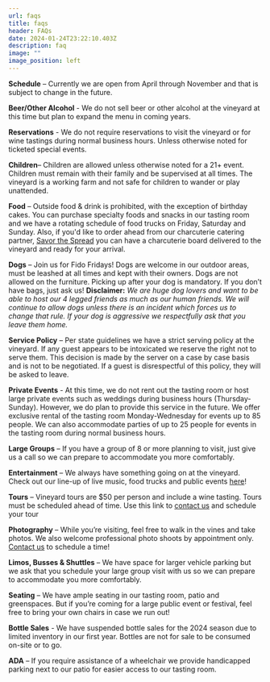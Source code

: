 ```yaml
---
url: faqs
title: faqs
header: FAQs
date: 2024-01-24T23:22:10.403Z
description: faq
image: ""
image_position: left
---
```

**Schedule** – Currently we are open from April through November and that is subject to change in the future.

**Beer/Other Alcohol** - We do not sell beer or other alcohol at the vineyard at this time but plan to expand the menu in coming years. 

**Reservations** - We do not require reservations to visit the vineyard or for wine tastings during normal business hours. Unless otherwise noted for ticketed special events. 

**Children**– Children are allowed unless otherwise noted for a 21+ event. Children must remain with their family and be supervised at all times. The vineyard is a working farm and not safe for children to wander or play unattended. 

**Food** – Outside food & drink is prohibited, with the exception of birthday cakes. You can purchase specialty foods and snacks in our tasting room and we have a rotating schedule of food trucks on Friday, Saturday and Sunday. Also, if you'd like to order ahead from our charcuterie catering partner, [Savor the Spread](https://savorthespread6.wixsite.com/savorthespread/place-an-order) you can have a charcuterie board delivered to the vineyard and ready for your arrival.

**Dogs** – Join us for Fido Fridays! Dogs are welcome in our outdoor areas, must be leashed at all times and kept with their owners. Dogs are not allowed on the furniture. Picking up after your dog is mandatory. If you don’t have bags, just ask us!  **Disclaimer:** *We are huge dog lovers and want to be able to host our 4 legged friends as much as our human friends. We will continue to allow dogs unless there is an incident which forces us to change that rule. If your dog is aggressive we respectfully ask that you leave them home.* 

**Service Policy** – Per state guidelines we have a strict serving policy at the vineyard. If any guest appears to be intoxicated we reserve the right not to serve them. This decision is made by the server on a case by case basis and is not to be negotiated. If a guest is disrespectful of this policy, they will be asked to leave. 

**Private Events** - At this time, we do not rent out the tasting room or host large private events such as weddings during business hours (Thursday-Sunday). However, we do plan to provide this service in the future. We offer exclusive rental of the tasting room Monday-Wednesday for events up to 85 people. We can also accommodate parties of up to 25 people for events in the tasting room during normal business hours.

**Large Groups** – If you have a group of 8 or more planning to visit, just give us a call so we can prepare to accommodate you more comfortably.

**Entertainment** – We always have something going on at the vineyard. Check out our line-up of live music, food trucks and public events [here](https://peacelovevinonew.netlify.app/events#calendar)!

**Tours** – Vineyard tours are $50 per person and include a wine tasting. Tours must be scheduled ahead of time. Use this link to [contact us](mailto:info@peacelovevino.net) and schedule your tour

**Photography** – While you’re visiting, feel free to walk in the vines and take photos. We also welcome professional photo shoots by appointment only. [Contact us](mailto:info@peacelovevino.net) to schedule a time!

**Limos, Busses & Shuttles** – We have space for larger vehicle parking but we ask that you schedule your large group visit with us so we can prepare to accommodate you more comfortably. 

**Seating** – We have ample seating in our tasting room, patio and greenspaces. But if you’re coming for a large public event or festival, feel free to bring your own chairs in case we run out!

**Bottle Sales** - We have suspended bottle sales for the 2024 season due to limited inventory in our first year. Bottles are not for sale to be consumed on-site or to go. 

**ADA** – If you require assistance of a wheelchair we provide handicapped parking next to our patio for easier access to our tasting room.